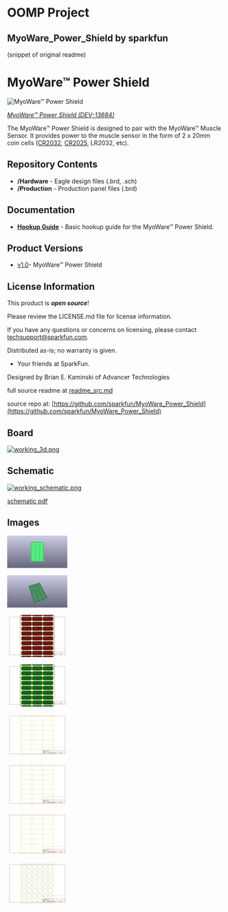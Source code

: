 # OOMP Project  
## MyoWare_Power_Shield  by sparkfun  
  
(snippet of original readme)  
  
MyoWare™ Power Shield  
========================================  
  
![MyoWare™ Power Shield](https://cdn.sparkfun.com//assets/parts/1/1/1/4/4/13684-01.jpg)  
  
[*MyoWare™ Power Shield (DEV-13684)*](https://www.sparkfun.com/products/13684)  
  
The MyoWare™ Power Shield is designed to pair with the MyoWare™ Muscle Sensor.  It provides power to the muscle sensor in the form of 2 x 20mm coin cells ([CR2032](https://www.sparkfun.com/products/338), [CR2025](https://www.sparkfun.com/products/11928), LR2032, etc).  
  
Repository Contents  
-------------------  
  
* **/Hardware** - Eagle design files (.brd, .sch)  
* **/Production** - Production panel files (.brd)  
  
Documentation  
--------------  
* **[Hookup Guide](https://learn.sparkfun.com/tutorials/myoware-muscle-sensor-kit)** - Basic hookup guide for the MyoWare™ Power Shield.  
  
Product Versions  
----------------  
* [v1.0](https://www.sparkfun.com/products/13684)- MyoWare™ Power Shield  
  
License Information  
-------------------  
  
This product is _**open source**_!  
  
Please review the LICENSE.md file for license information.  
  
If you have any questions or concerns on licensing, please contact techsupport@sparkfun.com.  
  
Distributed as-is; no warranty is given.  
  
- Your friends at SparkFun.  
  
Designed by Brian E. Kaminski of Advancer Technologies  
  
  full source readme at [readme_src.md](readme_src.md)  
  
source repo at: [https://github.com/sparkfun/MyoWare_Power_Shield](https://github.com/sparkfun/MyoWare_Power_Shield)  
## Board  
  
[![working_3d.png](working_3d_600.png)](working_3d.png)  
## Schematic  
  
[![working_schematic.png](working_schematic_600.png)](working_schematic.png)  
  
[schematic pdf](working_schematic.pdf)  
## Images  
  
[![working_3D_bottom.png](working_3D_bottom_140.png)](working_3D_bottom.png)  
  
[![working_3D_top.png](working_3D_top_140.png)](working_3D_top.png)  
  
[![working_assembly_page_01.png](working_assembly_page_01_140.png)](working_assembly_page_01.png)  
  
[![working_assembly_page_02.png](working_assembly_page_02_140.png)](working_assembly_page_02.png)  
  
[![working_assembly_page_03.png](working_assembly_page_03_140.png)](working_assembly_page_03.png)  
  
[![working_assembly_page_04.png](working_assembly_page_04_140.png)](working_assembly_page_04.png)  
  
[![working_assembly_page_05.png](working_assembly_page_05_140.png)](working_assembly_page_05.png)  
  
[![working_assembly_page_06.png](working_assembly_page_06_140.png)](working_assembly_page_06.png)  
